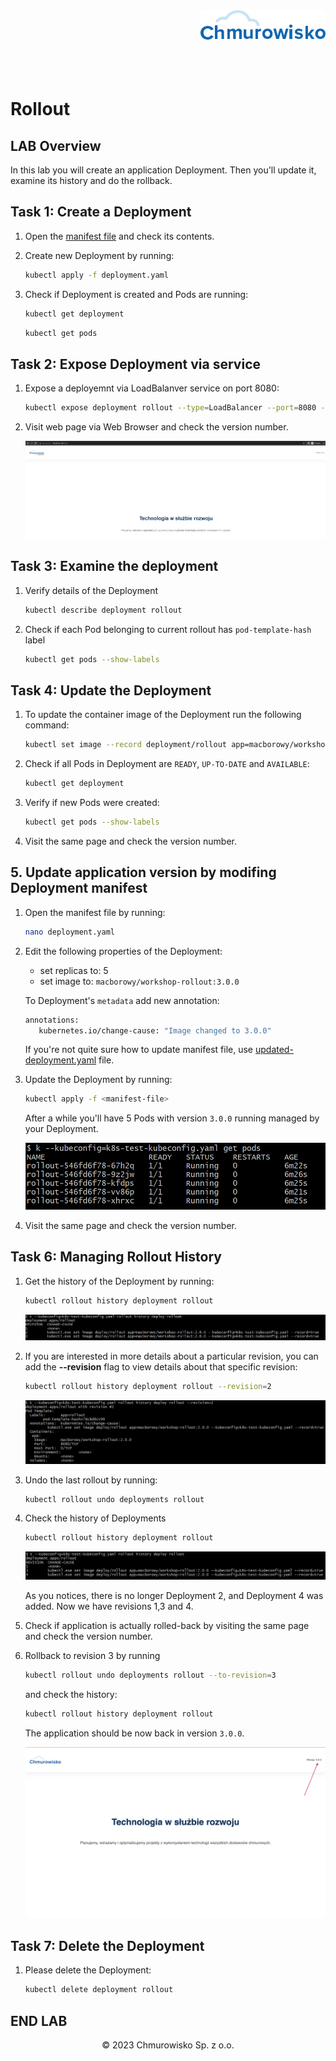 <img src="./img/logo.png" alt="Chmurowisko logo" width="200" align="right">
<br><br>
<br><br>
<br><br>

# Rollout

## LAB Overview

In this lab you will create an application Deployment. Then you'll update it, examine its history and do the rollback.

## Task 1: Create a Deployment

1. Open the [manifest file](./files/deployment.yaml) and check its contents.
2. Create new Deployment by running:

    ```bash
    kubectl apply -f deployment.yaml
    ```

3. Check if Deployment is created and Pods are running:

    ```bash
    kubectl get deployment
    ```

    ```bash
    kubectl get pods
    ```

## Task 2: Expose Deployment via service

1. Expose a deployemnt via LoadBalanver service on port 8080:

    ```bash
    kubectl expose deployment rollout --type=LoadBalancer --port=8080 --name=rollout
    ```

2. Visit web page via Web Browser and check the version number.
    
    ![img](./img/03-running-app-web-page.png)


## Task 3: Examine the deployment

1. Verify details of the Deployment

   ```bash
   kubectl describe deployment rollout
   ```

2. Check if each Pod belonging to current rollout has `pod-template-hash` label

    ```bash
    kubectl get pods --show-labels
    ```

## Task 4: Update the Deployment

1. To update the container image of the Deployment run the following command:

    ```bash
    kubectl set image --record deployment/rollout app=macborowy/workshop-rollout:2.0.0
    ```

2. Check if all Pods in Deployment are `READY`, `UP-TO-DATE` and `AVAILABLE`:

    ```bash
    kubectl get deployment
    ```

3. Verify if new Pods were created:

    ```bash
    kubectl get pods --show-labels
    ```

4. Visit the same page and check the version number.

## 5. Update application version by modifing Deployment manifest

1. Open the manifest file by running:

    ```bash
    nano deployment.yaml
    ```

2. Edit the following properties of the Deployment:

   - set replicas to: 5
   - set image to: `macborowy/workshop-rollout:3.0.0`

   To Deployment's `metadata` add new annotation:

   ```bash
   annotations:
      kubernetes.io/change-cause: "Image changed to 3.0.0"
   ```

   If you're not quite sure how to update manifest file, use [updated-deployment.yaml](./files/updated-deployment.yaml) file.

3. Update the Deployment by running: 

    ```bash
    kubectl apply -f <manifest-file>
    ```

    After a while you'll have 5 Pods with version `3.0.0` running managed by your Deployment.

    ![img](./img/06-five-pods02.png)

4. Visit the same page and check the version number.

## Task 6: Managing Rollout History

1. Get the history of the Deployment by running:

    ```bash
    kubectl rollout history deployment rollout
    ```
    
    ![img](./img/08-rollout-history02.png)

2. If you are interested in more details about a particular revision, you can add the **--revision** flag to view details about that specific revision:

    ```bash
    kubectl rollout history deployment rollout --revision=2
    ```

    ![img](./img/09-rollout-details02.png)

3. Undo the last rollout by running:

    ```bash
    kubectl rollout undo deployments rollout
    ```

4. Check the history of Deployments

    ```bash
    kubectl rollout history deployment rollout
    ```

    ![img](./img/10-rollback02.png)

    As you notices, there is no longer Deployment 2, and Deployment 4 was added. Now we have revisions 1,3 and 4.

5. Check if application is actually rolled-back by visiting the same page and check the version number.

6. Rollback to revision 3 by running

    ```bash
    kubectl rollout undo deployments rollout --to-revision=3
    ```

    and check the history: 

    ```bash
    kubectl rollout history deployment rollout
    ```

    The application should be now back in version `3.0.0`.

    ![img](./img/07-new-version.png)

## Task 7: Delete the Deployment

1. Please delete the Deployment:

    ```bash
    kubectl delete deployment rollout
    ```

## END LAB

<center><p>&copy; 2023 Chmurowisko Sp. z o.o.<p></center>
